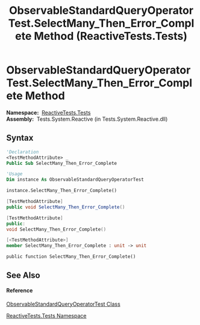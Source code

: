 ﻿---
title: ObservableStandardQueryOperatorTest.SelectMany_Then_Error_Complete Method  (ReactiveTests.Tests)
TOCTitle: SelectMany_Then_Error_Complete Method
ms:assetid: M:ReactiveTests.Tests.ObservableStandardQueryOperatorTest.SelectMany_Then_Error_Complete
ms:mtpsurl: https://msdn.microsoft.com/en-us/library/reactivetests.tests.observablestandardqueryoperatortest.selectmany_then_error_complete(v=VS.103)
ms:contentKeyID: 36619723
ms.date: 06/28/2011
mtps_version: v=VS.103
f1_keywords:
- ReactiveTests.Tests.ObservableStandardQueryOperatorTest.SelectMany_Then_Error_Complete
dev_langs:
- CSharp
- JScript
- VB
- FSharp
- c++
---

# ObservableStandardQueryOperatorTest.SelectMany\_Then\_Error\_Complete Method

**Namespace:**  [ReactiveTests.Tests](hh289046\(v=vs.103\).md)  
**Assembly:**  Tests.System.Reactive (in Tests.System.Reactive.dll)

## Syntax

``` vb
'Declaration
<TestMethodAttribute> _
Public Sub SelectMany_Then_Error_Complete
```

``` vb
'Usage
Dim instance As ObservableStandardQueryOperatorTest

instance.SelectMany_Then_Error_Complete()
```

``` csharp
[TestMethodAttribute]
public void SelectMany_Then_Error_Complete()
```

``` c++
[TestMethodAttribute]
public:
void SelectMany_Then_Error_Complete()
```

``` fsharp
[<TestMethodAttribute>]
member SelectMany_Then_Error_Complete : unit -> unit 
```

``` jscript
public function SelectMany_Then_Error_Complete()
```

## See Also

#### Reference

[ObservableStandardQueryOperatorTest Class](hh288944\(v=vs.103\).md)

[ReactiveTests.Tests Namespace](hh289046\(v=vs.103\).md)

